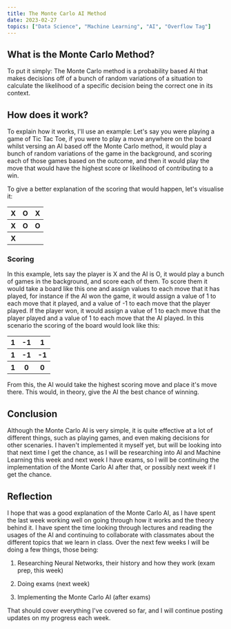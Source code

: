 ```yaml
---
title: The Monte Carlo AI Method
date: 2023-02-27
topics: ["Data Science", "Machine Learning", "AI", "Overflow Tag"]
---
```


## What is the Monte Carlo Method?
To put it simply: The Monte Carlo method is a probability based AI that makes decisions off of a bunch of random variations of a situation to calculate the likelihood of a specific decision being the correct one in its context.

## How does it work?
To explain how it works, I'll use an example: Let's say you were playing a game of Tic Tac Toe, if you were to play a move anywhere on the board whilst versing an AI based off the Monte Carlo method, it would play a bunch of random variations of the game in the background, and scoring each of those games based on the outcome, and then it would play the move that would have the highest score or likelihood of contributing to a win.

To give a better explanation of the scoring that would happen, let's visualise it:

<table>
    <tr>
        <th>X</th>
        <th>O</th>
        <th>X</th>
    </tr>
    <tr>
        <th>X</th>
        <th>O</th>
        <th>O</th>
    </tr>
    <tr>
        <th>X</th>
        <th></th>
        <th></th>
    </tr>
</table>

### Scoring
In this example, lets say the player is X and the AI is O, it would play a bunch of games in the background, and score each of them. To score them it would take a board like this one and assign values to each move that it has played, for instance if the AI won the game, it would assign a value of 1 to each move that it played, and a value of -1 to each move that the player played. If the player won, it would assign a value of 1 to each move that the player played and a value of 1 to each move that the AI played. In this scenario the scoring of the board would look like this:

<table>
    <tr>
        <th>1</th>
        <th>-1</th>
        <th>1</th>
    </tr>
    <tr>
        <th>1</th>
        <th>-1</th>
        <th>-1</th>
    </tr>
    <tr>
        <th>1</th>
        <th>0</th>
        <th>0</th>
    </tr>
</table>

From this, the AI would take the highest scoring move and place it's move there. This would, in theory, give the AI the best chance of winning.

## Conclusion
Although the Monte Carlo AI is very simple, it is quite effective at a lot of different things, such as playing games, and even making decisions for other scenaries. I haven't implemented it myself yet, but will be looking into that next time I get the chance, as I will be researching into AI and Machine Learning this week and next week I have exams, so I will be continuing the implementation of the Monte Carlo AI after that, or possibly next week if I get the chance.

## Reflection
I hope that was a good explanation of the Monte Carlo AI, as I have spent the last week working well on going through how it works and the theory behind it. I have spent the time looking through lectures and reading the usages of the AI and continuing to collaborate with classmates about the different topics that we learn in class. Over the next few weeks I will be doing a few things, those being:

1. Researching Neural Networks, their history and how they work (exam prep, this week)

2. Doing exams (next week)

3. Implementing the Monte Carlo AI (after exams)

That should cover everything I've covered so far, and I will continue posting updates on my progress each week.